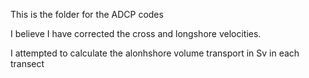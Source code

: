 This is the folder for the ADCP codes 

I believe I have corrected the cross and longshore velocities. 

I attempted to calculate the alonhshore volume transport in Sv in each transect

